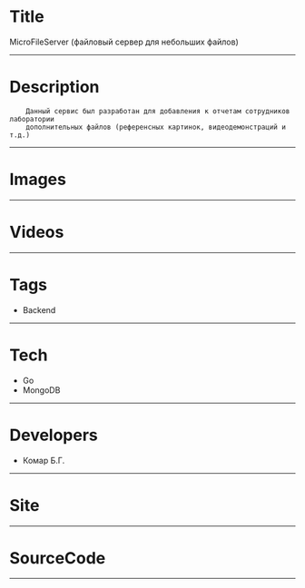 # Title
MicroFileServer (файловый сервер для небольших файлов)

---

# Description

		Данный сервис был разработан для добавления к отчетам сотрудников лаборатории 
		дополнительных файлов (референсных картинок, видеодемонстраций и т.д.)
---

# Images
---

# Videos

---

# Tags
* Backend
---
# Tech
* Go
* MongoDB
---
# Developers
* Комар Б.Г.
---
# Site
---
# SourceCode
---